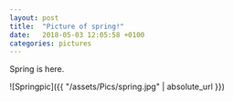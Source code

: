 ```yaml
---
layout: post
title:  "Picture of spring!"
date:   2018-05-03 12:05:58 +0100
categories: pictures
---
```


Spring is here.

![Springpic]({{ "/assets/Pics/spring.jpg" | absolute_url }})
